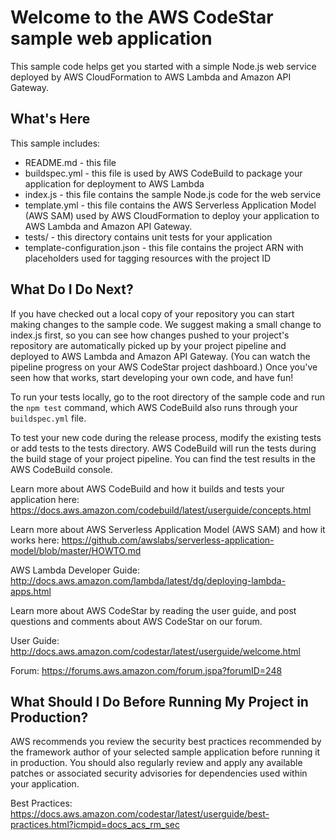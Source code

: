 # Welcome to the AWS CodeStar sample web application

This sample code helps get you started with a simple Node.js web service deployed by AWS CloudFormation to AWS Lambda and Amazon API Gateway.

## What's Here

This sample includes:

-   README.md - this file
-   buildspec.yml - this file is used by AWS CodeBuild to package your
    application for deployment to AWS Lambda
-   index.js - this file contains the sample Node.js code for the web service
-   template.yml - this file contains the AWS Serverless Application Model (AWS SAM) used
    by AWS CloudFormation to deploy your application to AWS Lambda and Amazon API
    Gateway.
-   tests/ - this directory contains unit tests for your application
-   template-configuration.json - this file contains the project ARN with placeholders used for tagging resources with the project ID

## What Do I Do Next?

If you have checked out a local copy of your repository you can start making
changes to the sample code. We suggest making a small change to index.js first,
so you can see how changes pushed to your project's repository are automatically
picked up by your project pipeline and deployed to AWS Lambda and Amazon API Gateway.
(You can watch the pipeline progress on your AWS CodeStar project dashboard.)
Once you've seen how that works, start developing your own code, and have fun!

To run your tests locally, go to the root directory of the
sample code and run the `npm test` command, which
AWS CodeBuild also runs through your `buildspec.yml` file.

To test your new code during the release process, modify the existing tests or
add tests to the tests directory. AWS CodeBuild will run the tests during the
build stage of your project pipeline. You can find the test results
in the AWS CodeBuild console.

Learn more about AWS CodeBuild and how it builds and tests your application here:
https://docs.aws.amazon.com/codebuild/latest/userguide/concepts.html

Learn more about AWS Serverless Application Model (AWS SAM) and how it works here:
https://github.com/awslabs/serverless-application-model/blob/master/HOWTO.md

AWS Lambda Developer Guide:
http://docs.aws.amazon.com/lambda/latest/dg/deploying-lambda-apps.html

Learn more about AWS CodeStar by reading the user guide, and post questions and
comments about AWS CodeStar on our forum.

User Guide: http://docs.aws.amazon.com/codestar/latest/userguide/welcome.html

Forum: https://forums.aws.amazon.com/forum.jspa?forumID=248

## What Should I Do Before Running My Project in Production?

AWS recommends you review the security best practices recommended by the framework
author of your selected sample application before running it in production. You
should also regularly review and apply any available patches or associated security
advisories for dependencies used within your application.

Best Practices: https://docs.aws.amazon.com/codestar/latest/userguide/best-practices.html?icmpid=docs_acs_rm_sec

